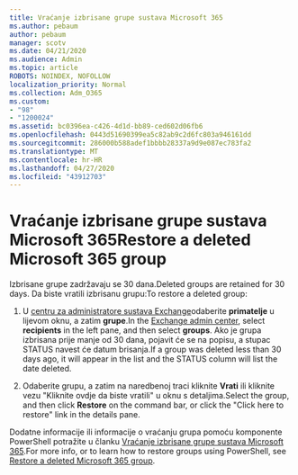 ```yaml
---
title: Vraćanje izbrisane grupe sustava Microsoft 365
ms.author: pebaum
author: pebaum
manager: scotv
ms.date: 04/21/2020
ms.audience: Admin
ms.topic: article
ROBOTS: NOINDEX, NOFOLLOW
localization_priority: Normal
ms.collection: Adm_O365
ms.custom:
- "98"
- "1200024"
ms.assetid: bc0396ea-c426-4d1d-bb89-ced602d06fb6
ms.openlocfilehash: 0443d51690399ea5c82ab9c2d6fc803a946161dd
ms.sourcegitcommit: 286000b588adef1bbbb28337a9d9e087ec783fa2
ms.translationtype: MT
ms.contentlocale: hr-HR
ms.lasthandoff: 04/27/2020
ms.locfileid: "43912703"
---
```

# <a name="restore-a-deleted-microsoft-365-group"></a><span data-ttu-id="ba903-102">Vraćanje izbrisane grupe sustava Microsoft 365</span><span class="sxs-lookup"><span data-stu-id="ba903-102">Restore a deleted Microsoft 365 group</span></span>

<span data-ttu-id="ba903-103">Izbrisane grupe zadržavaju se 30 dana.</span><span class="sxs-lookup"><span data-stu-id="ba903-103">Deleted groups are retained for 30 days.</span></span> <span data-ttu-id="ba903-104">Da biste vratili izbrisanu grupu:</span><span class="sxs-lookup"><span data-stu-id="ba903-104">To restore a deleted group:</span></span>
  
1. <span data-ttu-id="ba903-105">U [centru za administratore sustava Exchange](https://outlook.office365.com/ecp/)odaberite **primatelje** u lijevom oknu, a zatim **grupe**.</span><span class="sxs-lookup"><span data-stu-id="ba903-105">In the [Exchange admin center](https://outlook.office365.com/ecp/), select **recipients** in the left pane, and then select **groups**.</span></span> <span data-ttu-id="ba903-106">Ako je grupa izbrisana prije manje od 30 dana, pojavit će se na popisu, a stupac STATUS navest će datum brisanja.</span><span class="sxs-lookup"><span data-stu-id="ba903-106">If a group was deleted less than 30 days ago, it will appear in the list and the STATUS column will list the date deleted.</span></span>

2. <span data-ttu-id="ba903-107">Odaberite grupu, a zatim na naredbenoj traci kliknite **Vrati** ili kliknite vezu "Kliknite ovdje da biste vratili" u oknu s detaljima.</span><span class="sxs-lookup"><span data-stu-id="ba903-107">Select the group, and then click **Restore** on the command bar, or click the "Click here to restore" link in the details pane.</span></span>

<span data-ttu-id="ba903-108">Dodatne informacije ili informacije o vraćanju grupa pomoću komponente PowerShell potražite u članku [Vraćanje izbrisane grupe sustava Microsoft 365](https://go.microsoft.com/fwlink/?linkid=867802).</span><span class="sxs-lookup"><span data-stu-id="ba903-108">For more info, or to learn how to restore groups using PowerShell, see [Restore a deleted Microsoft 365 group](https://go.microsoft.com/fwlink/?linkid=867802).</span></span>
  